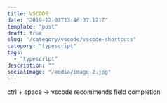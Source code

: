 ```yaml
---
title: VSCODE
date: "2019-12-07T13:46:37.121Z"
template: "post"
draft: true
slug: "/category/vscode/vscode-shortcuts"
category: "typescript"
tags:
  - "typescript"
description: ""
socialImage: "/media/image-2.jpg"
---
```


ctrl + space -> vscode recommends field completion
